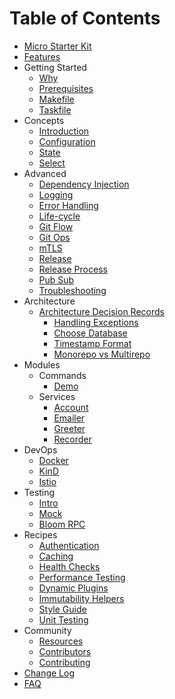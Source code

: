 # Table of Contents

- [Micro Starter Kit](../README.md)
- [Features](features.md)
- Getting Started
  - [Why](introduction/why.md)
  - [Prerequisites](introduction/prerequisites.md)
  - [Makefile](introduction/makefile.md)
  - [Taskfile](introduction/taskfile.md)
- Concepts
  - [Introduction](concepts/intro.md)
  - [Configuration](concepts/actions.md)
  - [State](concepts/state.md)
  - [Select](concepts/select.md)
- Advanced
  - [Dependency Injection](advanced/dependency-injection.md)
  - [Logging](advanced/logging.md)
  - [Error Handling](advanced/errors.md)
  - [Life-cycle](advanced/life-cycle.md)
  - [Git Flow](advanced/gitflow.md)
  - [Git Ops](advanced/gitops.md)
  - [mTLS](advanced/mtls.md)
  - [Release](advanced/release.md)
  - [Release Process](advanced/release-process.md)
  - [Pub Sub](advanced/pubsub.md)
  - [Troubleshooting](advanced/troubleshooting.md)
- Architecture
  - [Architecture Decision Records](adr/ADR.md)
    - [Handling Exceptions](adr/handle-exceptions.md)
    - [Choose Database](adr/choose-database.md)
    - [Timestamp Format](adr/timestamp-format.md)
    - [Monorepo vs Multirepo](adr/monorepo-vs-multirepo.md)
- Modules
  - Commands
    - [Demo](../cmd/demo/README.md)
  - Services
    - [Account](../service/account/README.md)
    - [Emailer](../service/emailer/README.md)
    - [Greeter](../service/greeter/README.md)
    - [Recorder](../service/recorder/README.md)
- DevOps
  - [Docker](devops/docker.md)
  - [KinD](devops/kind.md)
  - [Istio](devops/istio.md)
- Testing
  - [Intro](testing/testing.md)
  - [Mock](testing/mock.md)
  - [Bloom RPC](testing/bloomrpc.md)
- Recipes
  - [Authentication](recipes/authentication.md)
  - [Caching](recipes/cache.md)
  - [Health Checks](recipes/component-events-from-ngxs.md)
  - [Performance Testing](recipes/debouncing-actions.md)
  - [Dynamic Plugins](recipes/dynamic-plugins.md)
  - [Immutability Helpers](recipes/immutability-helpers.md)
  - [Style Guide](recipes/style-guide.md)
  - [Unit Testing](recipes/unit-testing.md)
- Community
  - [Resources](community/awesome.md)
  - [Contributors](community/contributors.md)
  - [Contributing](community/contributing.md)
- [Change Log](../CHANGELOG.md)
- [FAQ](faq/howto.md)
